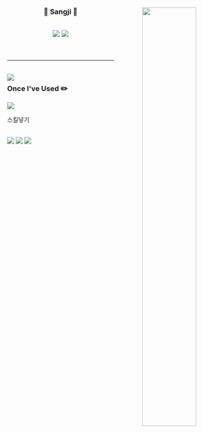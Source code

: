 <div align="center">
  
  <img align="right" width="50%" src="https://github-readme-stats.vercel.app/api?username=seondal&show_icons=true&theme=dracula&hide="/>
 
  ### 🐣 Sangji 🐥 
 
 <a href="https://github.com/qwr133"><img src="https://hits.seeyoufarm.com/api/count/incr/badge.svg?url=https%3A%2F%2Fgithub.com%2Fseondal&count_bg=%23000000&title_bg=%23000000&icon=github.svg&icon_color=%23E7E7E7&title=GitHub&edge_flat=false)"/></a> <a href="https://solved.ac/whkakrkr"><img src="http://mazassumnida.wtf/api/mini/generate_badge?boj=whkakrkr"/></a>
 ---

 
 <br>
 
</div>
  
 ---
 
 <br>
 
 <img align="left" src="https://github-readme-stats.vercel.app/api/top-langs/?username=qwr133&theme=dracula&exclude_repo=2020_1_CPL,2021_1_OOP,2021_2_ESL&layout=compact&langs_count=10"/>

<div align="left">

### Once I've Used ✏️

<img src="https://img.shields.io/badge/React-61DAFB?style=flat-square&logo=react&logoColor=white"/></a>
<p>스킬넣기</p>
</a>
<br>
<img src="https://img.shields.io/badge/GitHub-181717?style=flat-square&logo=github&logoColor=white"/></a>
<img src="https://img.shields.io/badge/Figma-F24E1E?style=flat-square&logo=figma&logoColor=white"/></a>
<img src="https://img.shields.io/badge/Notion-000000?style=flat-square&logo=notion&logoColor=white"/></a>
